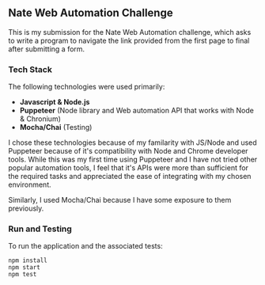 ## Nate Web Automation Challenge

This is my submission for the Nate Web Automation challenge, which asks to write a program to navigate the link provided from the first page to final after submitting a form.

### Tech Stack
The following technologies were used primarily:


- **Javascript & Node.js**
- **Puppeteer** (Node library and Web automation API that works with Node & Chronium)
- **Mocha/Chai**  (Testing)


I chose these technologies because of my familarity with JS/Node and used Puppeteer because of it's compatibility with Node and Chrome developer tools. While this was my first time using Puppeteer and I have not tried other popular automation tools, I feel that it's APIs were more than sufficient for the required tasks and appreciated the ease of integrating with my chosen environment. 

Similarly, I used Mocha/Chai because I have some exposure to them previously. 

### Run and Testing

To run the application and the associated tests:

```
npm install
npm start
npm test
```


